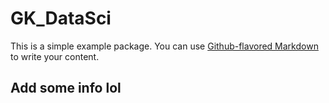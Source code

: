 # GK_DataSci

This is a simple example package. You can use
[Github-flavored Markdown](https://guides.github.com/features/mastering-markdown/)
to write your content.

## Add some info lol
